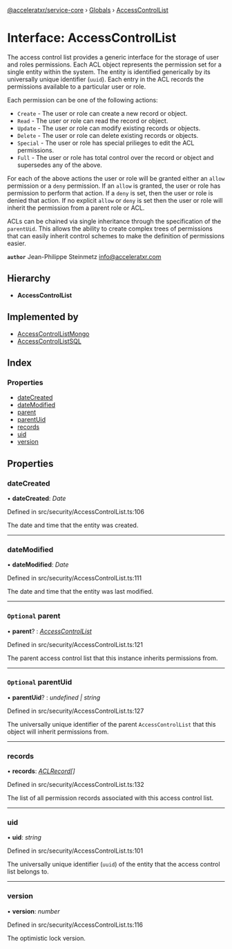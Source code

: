 [@acceleratxr/service-core](../README.md) › [Globals](../globals.md) › [AccessControlList](accesscontrollist.md)

# Interface: AccessControlList

The access control list provides a generic interface for the storage of user and roles permissions. Each ACL object
represents the permission set for a single entity within the system. The entity is identified generically by its
universally unique identifier (`uuid`). Each entry in the ACL records the permissions available to a particular user
or role.

Each permission can be one of the following actions:
- `Create` - The user or role can create a new record or object.
- `Read` - The user or role can read the record or object.
- `Update` - The user or role can modify existing records or objects.
- `Delete` - The user or role can delete existing records or objects.
- `Special` - The user or role has special prilieges to edit the ACL permissions.
- `Full` - The user or role has total control over the record or object and supersedes any of the above.

For each of the above actions the user or role will be granted either an `allow` permission or a `deny` permission.
If an `allow` is granted, the user or role has permission to perform that action. If a `deny` is set, then the user
or role is denied that action. If no explicit `allow` or `deny` is set then the user or role will inherit the
permission from a parent role or ACL.

ACLs can be chained via single inheritance through the specification of the `parentUid`. This allows the ability to
create complex trees of permissions that can easily inherit control schemes to make the definition of permissions
easier.

**`author`** Jean-Philippe Steinmetz <info@acceleratxr.com>

## Hierarchy

* **AccessControlList**

## Implemented by

* [AccessControlListMongo](../classes/accesscontrollistmongo.md)
* [AccessControlListSQL](../classes/accesscontrollistsql.md)

## Index

### Properties

* [dateCreated](accesscontrollist.md#datecreated)
* [dateModified](accesscontrollist.md#datemodified)
* [parent](accesscontrollist.md#optional-parent)
* [parentUid](accesscontrollist.md#optional-parentuid)
* [records](accesscontrollist.md#records)
* [uid](accesscontrollist.md#uid)
* [version](accesscontrollist.md#version)

## Properties

###  dateCreated

• **dateCreated**: *Date*

Defined in src/security/AccessControlList.ts:106

The date and time that the entity was created.

___

###  dateModified

• **dateModified**: *Date*

Defined in src/security/AccessControlList.ts:111

The date and time that the entity was last modified.

___

### `Optional` parent

• **parent**? : *[AccessControlList](accesscontrollist.md)*

Defined in src/security/AccessControlList.ts:121

The parent access control list that this instance inherits permissions from.

___

### `Optional` parentUid

• **parentUid**? : *undefined | string*

Defined in src/security/AccessControlList.ts:127

The universally unique identifier of the parent `AccessControlList` that this object will inherit permissions
from.

___

###  records

• **records**: *[ACLRecord](aclrecord.md)[]*

Defined in src/security/AccessControlList.ts:132

The list of all permission records associated with this access control list.

___

###  uid

• **uid**: *string*

Defined in src/security/AccessControlList.ts:101

The universally unique identifier (`uuid`) of the entity that the access control list belongs to.

___

###  version

• **version**: *number*

Defined in src/security/AccessControlList.ts:116

The optimistic lock version.
